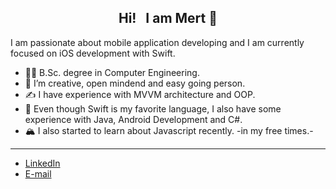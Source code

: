 <h2 align="center">
Hi!  &nbsp I am Mert </a> 👋
</h2>

I am passionate about mobile application developing and I am currently focused on iOS development with Swift.


- :man_student: B.Sc. degree in Computer Engineering.
- 🌱 I’m creative, open mindend and easy going person.
- :writing_hand: I have experience with MVVM architecture and OOP.
- 💬 Even though Swift is my favorite language, I also have some experience with Java, Android Development and C#. 
- :mountain_snow: I also started to learn about Javascript recently. -in my free times.-
---


- [LinkedIn](https://www.github.com/safaktepe)
- <a href="mailto:safaktepemert@gmail.com">E-mail</a>
